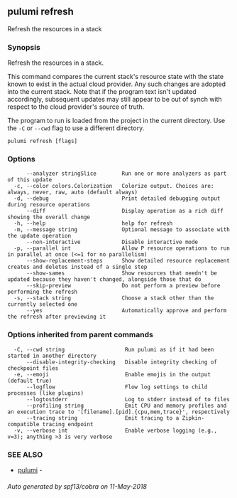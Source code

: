 ## pulumi refresh

Refresh the resources in a stack

### Synopsis


Refresh the resources in a stack.

This command compares the current stack's resource state with the state known to exist in
the actual cloud provider. Any such changes are adopted into the current stack. Note that if
the program text isn't updated accordingly, subsequent updates may still appear to be out of
synch with respect to the cloud provider's source of truth.

The program to run is loaded from the project in the current directory. Use the `-C` or
`--cwd` flag to use a different directory.

```
pulumi refresh [flags]
```

### Options

```
      --analyzer stringSlice        Run one or more analyzers as part of this update
  -c, --color colors.Colorization   Colorize output. Choices are: always, never, raw, auto (default always)
  -d, --debug                       Print detailed debugging output during resource operations
      --diff                        Display operation as a rich diff showing the overall change
  -h, --help                        help for refresh
  -m, --message string              Optional message to associate with the update operation
      --non-interactive             Disable interactive mode
  -p, --parallel int                Allow P resource operations to run in parallel at once (<=1 for no parallelism)
      --show-replacement-steps      Show detailed resource replacement creates and deletes instead of a single step
      --show-sames                  Show resources that needn't be updated because they haven't changed, alongside those that do
      --skip-preview                Do not perform a preview before performing the refresh
  -s, --stack string                Choose a stack other than the currently selected one
      --yes                         Automatically approve and perform the refresh after previewing it
```

### Options inherited from parent commands

```
  -C, --cwd string                   Run pulumi as if it had been started in another directory
      --disable-integrity-checking   Disable integrity checking of checkpoint files
  -e, --emoji                        Enable emojis in the output (default true)
      --logflow                      Flow log settings to child processes (like plugins)
      --logtostderr                  Log to stderr instead of to files
      --profiling string             Emit CPU and memory profiles and an execution trace to '[filename].[pid].{cpu,mem,trace}', respectively
      --tracing string               Emit tracing to a Zipkin-compatible tracing endpoint
  -v, --verbose int                  Enable verbose logging (e.g., v=3); anything >3 is very verbose
```

### SEE ALSO
* [pulumi](pulumi.md)	 - 

###### Auto generated by spf13/cobra on 11-May-2018
